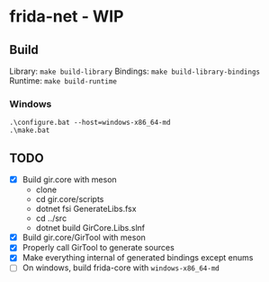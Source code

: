 # frida-net - WIP

## Build

Library: `make build-library`
Bindings: `make build-library-bindings`
Runtime: `make build-runtime`

### Windows

```
.\configure.bat --host=windows-x86_64-md
.\make.bat
```

## TODO

- [x] Build gir.core with meson
  - clone
  - cd gir.core/scripts
  - dotnet fsi GenerateLibs.fsx
  - cd ../src
  - dotnet build GirCore.Libs.slnf
- [x] Build gir.core/GirTool with meson
- [x] Properly call GirTool to generate sources
- [x] Make everything internal of generated bindings except enums
- [ ] On windows, build frida-core with `windows-x86_64-md`
